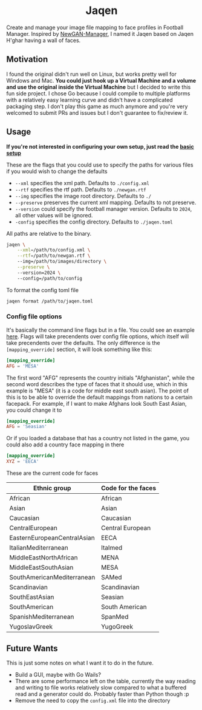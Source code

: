 <h1 align="center">Jaqen</h1>

Create and manage your image file mapping to face profiles in Football Manager. Inspired by [NewGAN-Manager](https://github.com/Maradonna90/NewGAN-Manager), I named it Jaqen based on Jaqen H'ghar having a wall of faces.

## Motivation

I found the original didn't run well on Linux, but works pretty well for Windows and Mac. **You could just hook up a Virtual Machine and a volume and use the original inside the Virtual Machine** but I decided to write this fun side project. I chose Go because I could compile to multiple platforms with a relatively easy learning curve and didn't have a complicated packaging step. I don't play this game as much anymore and you're very welcomed to submit PRs and issues but I don't guarantee to fix/review it.

## Usage

**If you're not interested in configuring your own setup, just read the [basic setup](./docs/basic_setup.md)**

These are the flags that you could use to specify the paths for various files if you would wish to change the defaults

- `--xml` specifies the xml path. Defaults to `./config.xml`
- `--rtf` specifies the rtf path. Defaults to `./newgan.rtf`
- `--img` specifies the image root directory. Defaults to `./`
- `--preserve` preserves the current xml mapping. Defaults to not preserve.
- `--version` could specify the football manager version. Defaults to `2024`, all other values will be ignored.
- `-config` specifies the config directory. Defaults to `./jaqen.toml`

All paths are relative to the binary.

```bash 
jaqen \
    --xml=/path/to/config.xml \
    --rtf=/path/to/newgan.rtf \ 
    --img=/path/to/images/directory \
    --preserve \ 
    --version=2024 \ 
    --config=/path/to/config
```

To format the config toml file

```bash
jaqen format /path/to/jaqen.toml
```

### Config file options 

It's basically the command line flags but in a file. You could see an example [here](./example/jaqen.toml). Flags will take precendents over config file options, which itself will take precendents over the defaults. The only difference is the `[mapping_override]` section, it will look something like this: 

```toml
[mapping_override]
AFG = 'MESA'
```

The first word "AFG" represents the country initials "Afghanistan", while the second word describes the type of faces that it should use, which in this example is "MESA" (it is a code for middle east south asian). The point of this is to be able to override the default mappings from nations to a certain facepack. For example, if I want to make Afghans look South East Asian, you could change it to 

```toml
[mapping_override]
AFG = 'Seasian'
```

Or if you loaded a database that has a country not listed in the game, you could also add a country face mapping in there

```toml
[mapping_override]
XYZ = 'EECA'
```

These are the current code for faces 

| Ethnic group                |Code for the faces|
|-----------------------------|------------------|
| African                     | African          |
| Asian                       | Asian            |
| Caucasian                   | Caucasian        |
| CentralEuropean             | Central European |
| EasternEuropeanCentralAsian | EECA             |
| ItalianMediterranean        | Italmed          |
| MiddleEastNorthAfrican      | MENA             |
| MiddleEastSouthAsian        | MESA             |
| SouthAmericanMediterranean  | SAMed            |
| Scandinavian                | Scandinavian     |
| SouthEastAsian              | Seasian          |
| SouthAmerican               | South American   |
| SpanishMediterranean        | SpanMed          |
| YugoslavGreek               | YugoGreek        |

## Future Wants

This is just some notes on what I want it to do in the future.

- Build a GUI, maybe with Go Wails?
- There are some performance left on the table, currently the way reading and writing to file works relatively slow compared to what a buffered read and a generator could do. Probably faster than Python though :p
- Remove the need to copy the `config.xml` file into the directory
